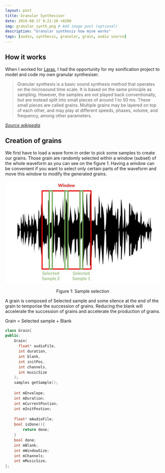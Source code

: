```yaml
---
layout: post
title: Granular Synthesiser
date: 2019-08-17 9:21:20 +0200
img: granular_synth.png # Add image post (optional)
description: "Granular synthesis how mine works"
tags: [audio, synthesis, granular, grain, audio source]
---
```

## How it works

When I worked for [Laras](http://laras.be), I had the opportunity for my sonification project to model and code my own granular synthesiser.

> Granular synthesis is a basic sound synthesis method that operates on the microsound time scale.
> It is based on the same principle as sampling. However, the samples are not played back conventionally, but are instead split into small pieces of around 1 to 50 ms. These small pieces are called grains. Multiple grains may be layered on top of each other, and may play at different speeds, phases, volume, and frequency, among other parameters.

*[Source wikipedia](https://en.wikipedia.org/wiki/Granular_synthesis)*

## Creation of grains
We first have to load a wave form in order to pick some samples to create our grains. Those grain are randomly selected within a window (subset) of the whole waveform as you can see on the figure 1. Having a window can be convenient if you want to select only certain parts of the waveform and move this window to modify the generated grains.

<p align="center">
<img src="/assets/img/sample_selection.png" alt="Grain selection"/>
</p>
<p align="center">
Figure 1: Sample selection
</p>

A grain is composed of Selected sample and some silence at the end of the grain to temporise the succession of grains. Reducing the blank will accelerate the succession of grains and accelerate the production of grains.

Grain = Selected sample + Blank


```cpp
class Grain{
public:
    Grain(
      float* audioFile,
      int duration,
      int blank,
      int initPos,
      int channels,
      int musicSize
    );
    samples getSample();

    int mEnvelope;
    int mDuration;
    int mCurrentPostion;
    int mInitPostion;

    float* mAudioFile;
    bool isDone(){
        return done;
    }
    bool done;
    int mBlank;
    int mWindowSize;
    int mChannels;
    int mMusicSize;
};
```
